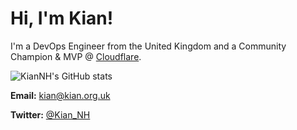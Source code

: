 # Hi, I'm Kian!

I'm a DevOps Engineer from the United Kingdom and a Community Champion & MVP @ [Cloudflare](https://github.com/cloudflare).

![KianNH's GitHub stats](https://github-readme-stats.vercel.app/api?username=KianNH&show_icons=true)

**Email:** kian@kian.org.uk

**Twitter:** [@Kian_NH](https://twitter.com/Kian_NH)
